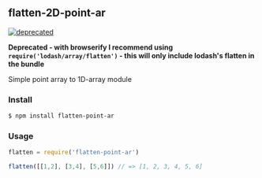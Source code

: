 ##  flatten-2D-point-ar

[![deprecated](http://badges.github.io/stability-badges/dist/deprecated.svg)](http://github.com/badges/stability-badges)

**Deprecated - with browserify I recommend using `require('lodash/array/flatten')` - this will only include lodash's flatten in the bundle**

Simple point array to 1D-array module

### Install

```bash
$ npm install flatten-point-ar
```

### Usage

```js
flatten = require('flatten-point-ar')

flatten([[1,2], [3,4], [5,6]]) // => [1, 2, 3, 4, 5, 6]
```
